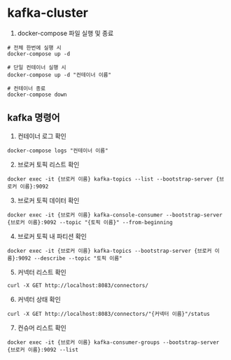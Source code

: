 # kafka-cluster

1. docker-compose 파일 실행 및 종료
```
# 전체 한번에 실행 시
docker-compose up -d

# 단일 컨테이너 실행 시
docker-compose up -d "컨테이너 이름"

# 컨테이너 종료
docker-compose down
```

## kafka 명령어

1. 컨테이너 로그 확인
```
docker-compose logs "컨테이너 이름"
```
2. 브로커 토픽 리스트 확인
```
docker exec -it {브로커 이름} kafka-topics --list --bootstrap-server {브로커 이름}:9092
```
3. 브로커 토픽 데이터 확인
```
docker exec -it {브로커 이름} kafka-console-consumer --bootstrap-server {브로커 이름}:9092 --topic "{토픽 이름}" --from-beginning
```
4. 브로커 토픽 내 파티션 확인
```
docker exec -it {브로커 이름} kafka-topics --bootstrap-server {브로커 이름}:9092 --describe --topic "토픽 이름"
```
5. 커넥터 리스트 확인
```
curl -X GET http://localhost:8083/connectors/
```
6. 커넥터 상태 확인
```
curl -X GET http://localhost:8083/connectors/"{커넥터 이름}"/status
```
7. 컨슈머 리스트 확인
```
docker exec -it {브로커 이름} kafka-consumer-groups --bootstrap-server {브로커 이름}:9092 --list
```